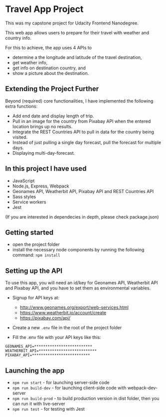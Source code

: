﻿# Travel App Project 

This was my capstone project for Udacity Frontend Nanodegree.

This web app allows users to prepare for their travel with weather and country info.

For this to achieve, the app uses 4 APIs to 
 - determine a the longitude and latitude of the travel destination,
 - get weather info,
 - get info on destination country, and
 - show a picture about the destination.

## Extending the Project Further

Beyond (required) core functionalities, I have implemented the following extra functions:
 - Add end date and display length of trip.
 - Pull in an image for the country from Pixabay API when the entered location brings up no results.
 - Integrate the REST Countries API to pull in data for the country being visited.
 - Instead of just pulling a single day forecast, pull the forecast for multiple days.
 - Displaying multi-day-forecast.

## In this project I have used

- JavaScript
- Node.js, Express, Webpack
- Geonames API, Weatherbit API, Pixabay API and REST Countries API
- Sass styles
- Service workers
- Jest

(If you are interested in dependecies in depth, please check package.json)

## Getting started

- open the project folder
- install the necessary node components by running the following command:
	`npm install`

## Setting up the API

To use this app, you will need an id/key for Geonames API, Weatherbit API and Pixabay API,
and you have to set them as environmental variables.

- Signup for API keys at:
  - http://www.geonames.org/export/web-services.html
  - https://www.weatherbit.io/account/create
  - https://pixabay.com/api/

- Create a new ```.env``` file in the root of the project folder

- Fill the .env file with your API keys like this:

```
GEONAMES_API=**************************
WEATHERBIT_API=**************************
PIXABAY_API=**************************
```

## Launching the app

 - `npm run start`       - for launching server-side code
 - `npm run build-dev`   - for launching client-side code with webpack-dev-server
 - `npm run build-prod`  - to build production version in dist folder, then you can run it with live-server
 - `npm run test`        - for testing with Jest

